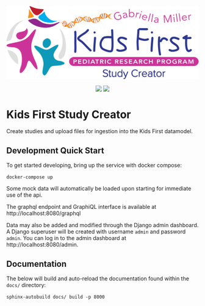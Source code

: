 <p align="center">
  <img src="docs/study_creator.svg" alt="study creator logo" width="660px">
</p>
<p align="center">
  <a href="https://github.com/kids-first/kf-api-study-creator/blob/master/LICENSE"><img src="https://img.shields.io/github/license/kids-first/kf-api-study-creator.svg?style=for-the-badge"></a>
  <a href="https://circleci.com/gh/kids-first/kf-api-study-creator"><img src="https://img.shields.io/circleci/project/github/kids-first/kf-api-study-creator.svg?style=for-the-badge"></a>
</p>

# Kids First Study Creator

Create studies and upload files for ingestion into the Kids First datamodel.

## Development Quick Start

To get started developing, bring up the service with docker compose:
```
docker-compose up
```

Some mock data will automatically be loaded upon starting for immediate use
of the api.

The graphql endpoint and GraphiQL interface is available at
http://localhost:8080/graphql

Data may also be added and modified through the Django admin dashboard.
A Django superuser will be created with username `admin` and password `admin`.
You can log in to the admin dashboard at http://localhost:8080/admin.

## Documentation

The below will build and auto-reload the documentation found within the
`docs/` directory:
```
sphinx-autobuild docs/ build -p 8000
```
